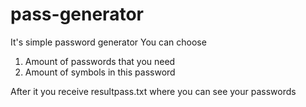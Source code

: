 # pass-generator
It's simple password generator
You can choose
1. Amount of passwords that you need
2. Amount of symbols in this password

After it you receive resultpass.txt where you can see your passwords
